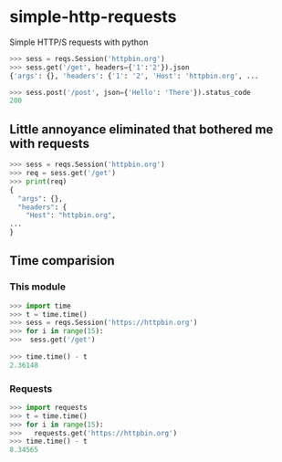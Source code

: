 # simple-http-requests
Simple HTTP/S requests with python

```python
>>> sess = reqs.Session('httpbin.org')
>>> sess.get('/get', headers={'1':'2'}).json
{'args': {}, 'headers': {'1': '2', 'Host': 'httpbin.org', ...

>>> sess.post('/post', json={'Hello': 'There'}).status_code
200
```

## Little annoyance eliminated that bothered me with requests
```python
>>> sess = reqs.Session('httpbin.org')
>>> req = sess.get('/get')
>>> print(req)
{
  "args": {},
  "headers": {
    "Host": "httpbin.org",
...
}
```
## Time comparision
### This module
```python
>>> import time
>>> t = time.time()
>>> sess = reqs.Session('https://httpbin.org')
>>> for i in range(15):
>>>  sess.get('/get')
  
>>> time.time() - t
2.36148
```
### Requests
```python
>>> import requests
>>> t = time.time()
>>> for i in range(15):
>>>   requests.get('https://httpbin.org')
>>> time.time() - t
8.34565
